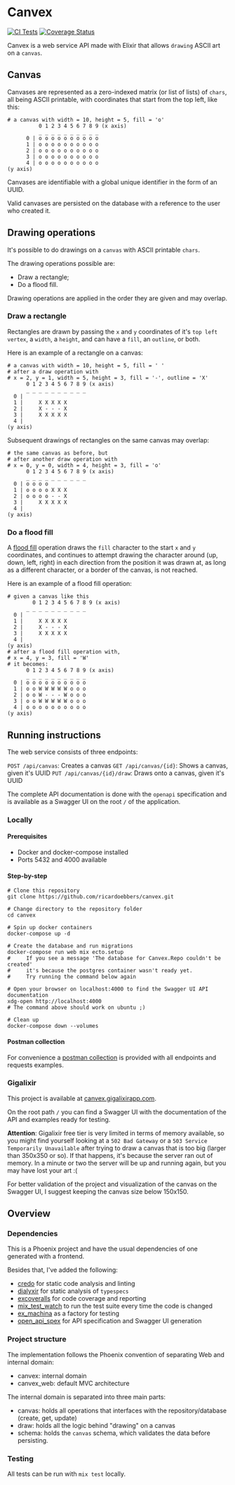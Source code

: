 # Canvex
[![CI Tests](https://github.com/ricardoebbers/canvex/workflows/CI%20Tests/badge.svg)](https://github.com/ricardoebbers/canvex/actions)
[![Coverage Status](https://coveralls.io/repos/github/ricardoebbers/canvex/badge.svg?branch=main)](https://coveralls.io/github/ricardoebbers/canvex?branch=main)

Canvex is a web service API made with Elixir that allows `drawing` ASCII art on a `canvas`.

## Canvas

Canvases are represented as a zero-indexed matrix (or list of lists) of `chars`, all being ASCII printable, with coordinates that start from the top left, like this:
```
# a canvas with width = 10, height = 5, fill = 'o'
          0 1 2 3 4 5 6 7 8 9 (x axis)
          _ _ _ _ _ _ _ _ _ _
      0 | o o o o o o o o o o
      1 | o o o o o o o o o o
      2 | o o o o o o o o o o
      3 | o o o o o o o o o o
      4 | o o o o o o o o o o
(y axis)
```

Canvases are identifiable with a global unique identifier in the form of an UUID.

Valid canvases are persisted on the database with a reference to the user who created it.

## Drawing operations

It's possible to do drawings on a `canvas` with ASCII printable `chars`.

The drawing operations possible are:
  - Draw a rectangle;
  - Do a flood fill.

Drawing operations are applied in the order they are given and may overlap.

### Draw a rectangle

Rectangles are drawn by passing the `x` and `y` coordinates of it's `top left vertex`, a `width`, a `height`, and can have a `fill`, an `outline`, or both.

Here is an example of a rectangle on a canvas:
```
# a canvas with width = 10, height = 5, fill = ' '
# after a draw operation with
# x = 2, y = 1, width = 5, height = 3, fill = '-', outline = 'X'
      0 1 2 3 4 5 6 7 8 9 (x axis)
      _ _ _ _ _ _ _ _ _ _
  0 |                    
  1 |     X X X X X      
  2 |     X - - - X      
  3 |     X X X X X      
  4 |                    
(y axis)
```

Subsequent drawings of rectangles on the same canvas may overlap:
```
# the same canvas as before, but
# after another draw operation with
# x = 0, y = 0, width = 4, height = 3, fill = 'o'
      0 1 2 3 4 5 6 7 8 9 (x axis)
      _ _ _ _ _ _ _ _ _ _
  0 | o o o o            
  1 | o o o o X X X      
  2 | o o o o - - X      
  3 |     X X X X X      
  4 |                    
(y axis)
```

### Do a flood fill

A [flood fill](https://en.wikipedia.org/wiki/Flood_fill) operation draws the `fill` character to the start `x` and `y` coordinates, and continues to attempt drawing the character around (up, down, left, right) in each direction from the position it was drawn at, as long as a different character, or a border of the canvas, is not reached.

Here is an example of a flood fill operation:
```
# given a canvas like this
        0 1 2 3 4 5 6 7 8 9 (x axis)
      _ _ _ _ _ _ _ _ _ _
  0 |                    
  1 |     X X X X X      
  2 |     X - - - X      
  3 |     X X X X X      
  4 |                    
(y axis)
# after a flood fill operation with,
# x = 4, y = 3, fill = 'W'
# it becomes:
      0 1 2 3 4 5 6 7 8 9 (x axis)
      _ _ _ _ _ _ _ _ _ _
  0 | o o o o o o o o o o
  1 | o o W W W W W o o o
  2 | o o W - - - W o o o
  3 | o o W W W W W o o o
  4 | o o o o o o o o o o
(y axis)
```

## Running instructions

The web service consists of three endpoints:

`POST /api/canvas`: Creates a canvas
`GET /api/canvas/{id}`: Shows a canvas, given it's UUID
`PUT /api/canvas/{id}/draw`: Draws onto a canvas, given it's UUID

The complete API documentation is done with the `openapi` specification and is available as a Swagger UI on the root `/` of the application.

### Locally

#### Prerequisites

* Docker and docker-compose installed
* Ports 5432 and 4000 available

#### Step-by-step

```
# Clone this repository
git clone https://github.com/ricardoebbers/canvex.git

# Change directory to the repository folder
cd canvex

# Spin up docker containers
docker-compose up -d

# Create the database and run migrations
docker-compose run web mix ecto.setup
#     If you see a message 'The database for Canvex.Repo couldn't be created'
#     it's because the postgres container wasn't ready yet.
#     Try running the command below again

# Open your browser on localhost:4000 to find the Swagger UI API documentation
xdg-open http://localhost:4000
# The command above should work on ubuntu ;)

# Clean up
docker-compose down --volumes
```

#### Postman collection

For convenience a [postman collection](./postman/) is provided with all endpoints and requests examples.

### Gigalixir

This project is available at [canvex.gigalixirapp.com](https://canvex.gigalixirapp.com/).

On the root path `/` you can find a Swagger UI with the documentation of the API and examples ready for testing.

**Attention**: Gigalixir free tier is very limited in terms of memory available, so you might find yourself looking at a `502 Bad Gateway` or a `503 Service Temporarily Unavailable` after trying to draw a canvas that is too big (larger than 350x350 or so). If that happens, it's because the server ran out of memory. In a minute or two the server will be up and running again, but you may have lost your art :(

For better validation of the project and visualization of the canvas on the Swagger UI, I suggest keeping the canvas size below 150x150.

## Overview

### Dependencies

This is a Phoenix project and have the usual dependencies of one generated with a frontend.

Besides that, I've added the following:
* [credo](https://github.com/rrrene/credo) for static code analysis and linting
* [dialyxir](https://github.com/jeremyjh/dialyxir) for static analysis of `typespecs`
* [excoveralls](https://github.com/parroty/excoveralls) for code coverage and reporting
* [mix_test_watch](https://github.com/lpil/mix-test.watch) to run the test suite every time the code is changed
* [ex_machina](https://github.com/thoughtbot/ex_machina) as a factory for testing
* [open_api_spex](https://github.com/open-api-spex/open_api_spex) for API specification and Swagger UI generation

### Project structure

The implementation follows the Phoenix convention of separating Web and internal domain:
  - canvex: internal domain
  - canvex_web: default MVC architecture

The internal domain is separated into three main parts:
  - canvas: holds all operations that interfaces with the repository/database (create, get, update)
  - draw: holds all the logic behind "drawing" on a canvas
  - schema: holds the `canvas` schema, which validates the data before persisting.

### Testing

All tests can be run with `mix test` locally.